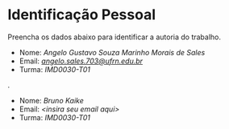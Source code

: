# Identificação Pessoal

Preencha os dados abaixo para identificar a autoria do trabalho.

- Nome: *Angelo Gustavo Souza Marinho Morais de Sales*
- Email: *angelo.sales.703@ufrn.edu.br*
- Turma: *IMD0030-T01*

.

- Nome: *Bruno Kaike*
- Email: *\<insira seu email aqui>*
- Turma: *IMD0030-T01*